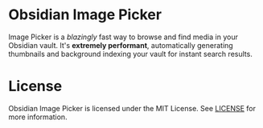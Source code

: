 # Obsidian Image Picker

Image Picker is a _blazingly_ fast way to browse and find media in your Obsidian vault. It's **extremely performant**, automatically generating thumbnails and background indexing your vault for instant search results.

# License

Obsidian Image Picker is licensed under the MIT License. See [LICENSE](LICENSE) for more information.
